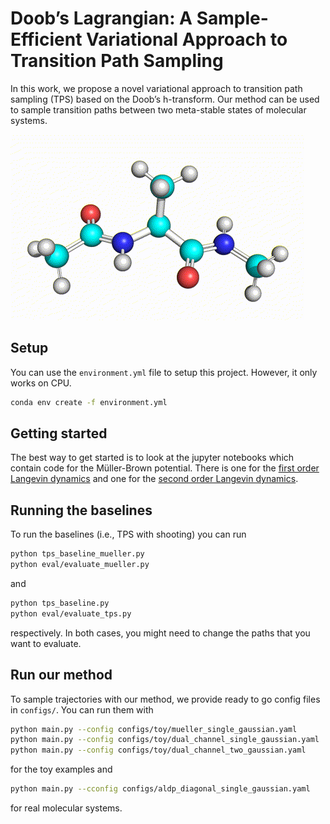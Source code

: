 # Doob’s Lagrangian: A Sample-Efficient Variational Approach to Transition Path Sampling
In this work, we propose a novel variational approach to transition path sampling (TPS) based on the Doob’s h-transform. Our method can be used to sample transition paths between two meta-stable states of molecular systems.

![Visualization of alanine dipeptide transitioning between two meta-stable states](visualizations/aldp.gif)

## Setup

You can use the `environment.yml` file to setup this project. However, it only works on CPU.

```bash
conda env create -f environment.yml
```

## Getting started

The best way to get started is to look at the jupyter notebooks which contain code for the Müller-Brown potential.
There is one for the [first order Langevin dynamics](notebooks/tps_gaussian.ipynb) and one for the [second order Langevin dynamics](notebooks/tps_gaussian_2nd.ipynb).

## Running the baselines

To run the baselines (i.e., TPS with shooting) you can run

```bash
python tps_baseline_mueller.py
python eval/evaluate_mueller.py
```

and 

```bash
python tps_baseline.py
python eval/evaluate_tps.py
```

respectively. In both cases, you might need to change the paths that you want to evaluate.

## Run our method
To sample trajectories with our method, we provide ready to go config files in `configs/`. You can run them with

```bash
python main.py --config configs/toy/mueller_single_gaussian.yaml
python main.py --config configs/toy/dual_channel_single_gaussian.yaml
python main.py --config configs/toy/dual_channel_two_gaussian.yaml
```

for the toy examples and

```bash
python main.py --cconfig configs/aldp_diagonal_single_gaussian.yaml
```

for real molecular systems.
